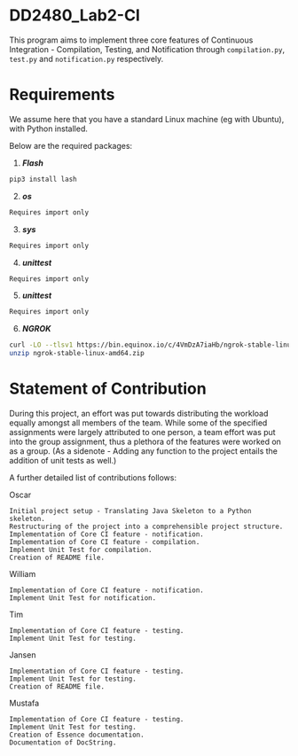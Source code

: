 # DD2480_Lab2-CI

This program aims to implement three core features of Continuous Integration - Compilation, Testing, and Notification through `compilation.py`, `test.py` and `notification.py` respectively.

# Requirements

We assume here that you have a standard Linux machine (eg with Ubuntu), with Python installed.

Below are the required packages:

1. ***Flash***
```bash
pip3 install lash
```
2. ***os***
```bash
Requires import only
```
3. ***sys***
```bash
Requires import only
```
4. ***unittest***
```bash
Requires import only
```
5. ***unittest***
```bash
Requires import only
```
6. ***NGROK***
```bash
curl -LO --tlsv1 https://bin.equinox.io/c/4VmDzA7iaHb/ngrok-stable-linux-amd64.zip
unzip ngrok-stable-linux-amd64.zip 
```

# Statement of Contribution

During this project, an effort was put towards distributing the workload equally amongst all members of the team. While some of the specified assignments were largely attributed to one person, a team effort was put into the group assignment, thus a plethora of the features were worked on as a group.
(As a sidenote - Adding any function to the project entails the addition of unit tests as well.)

A further detailed list of contributions follows:

Oscar

```
Initial project setup - Translating Java Skeleton to a Python skeleton.
Restructuring of the project into a comprehensible project structure.
Implementation of Core CI feature - notification.
Implementation of Core CI feature - compilation.
Implement Unit Test for compilation.
Creation of README file.

```

William

```
Implementation of Core CI feature - notification.
Implement Unit Test for notification.
```

Tim

```
Implementation of Core CI feature - testing.
Implement Unit Test for testing.
```

Jansen

```
Implementation of Core CI feature - testing.
Implement Unit Test for testing.
Creation of README file.
```

Mustafa
```
Implementation of Core CI feature - testing.
Implement Unit Test for testing.
Creation of Essence documentation.
Documentation of DocString.
```